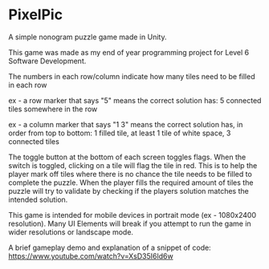 # PixelPic
A simple nonogram puzzle game made in Unity.

This game was made as my end of year programming project for Level 6 Software Development.

The numbers in each row/column indicate how many tiles need to be filled in each row

  ex - a row marker that says "5" means the correct solution has: 5 connected tiles somewhere in the row
  
  ex - a column marker that says "1 3" means the correct solution has, in order from top to bottom: 1 filled tile, at least 1 tile of white space, 3 connected tiles
  
The toggle button at the bottom of each screen toggles flags. When the switch is toggled, clicking on a tile will flag the tile in red. This is to help the player mark off tiles where there is no chance the tile needs to be filled to complete the puzzle.
When the player fills the required amount of tiles the puzzle will try to validate by checking if the players solution matches the intended solution.

This game is intended for mobile devices in portrait mode (ex - 1080x2400 resolution). Many UI Elements will break if you attempt to run the game in wider resolutions or landscape mode.

A brief gameplay demo and explanation of a snippet of code: https://www.youtube.com/watch?v=XsD35I6ld6w
